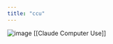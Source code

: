 ```yaml
---
title: "ccu"
---
```


![image](https://gyazo.com/10029e1e7fe845e17d5059eed189b43d/thumb/1000)
[[Claude Computer Use]]
